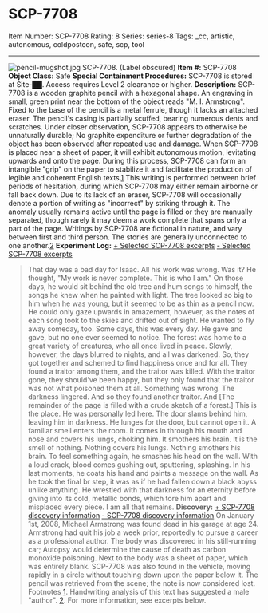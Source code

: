 # SCP-7708
Item Number: SCP-7708
Rating: 8
Series: series-8
Tags: _cc, artistic, autonomous, coldpostcon, safe, scp, tool

---

![pencil-mugshot.jpg](https://scp-wiki.wdfiles.com/local--files/scp-7708/pencil-mugshot.jpg)
SCP-7708. (Label obscured)
**Item #:** SCP-7708
**Object Class:** Safe
**Special Containment Procedures:** SCP-7708 is stored at Site-██. Access requires Level 2 clearance or higher.
**Description:** SCP-7708 is a wooden graphite pencil with a hexagonal shape. An engraving in small, green print near the bottom of the object reads "M. I. Armstrong". Fixed to the base of the pencil is a metal ferrule, though it lacks an attached eraser.
The pencil's casing is partially scuffed, bearing numerous dents and scratches. Under closer observation, SCP-7708 appears to otherwise be unnaturally durable; No graphite expenditure or further degradation of the object has been observed after repeated use and damage.
When SCP-7708 is placed near a sheet of paper, it will exhibit autonomous motion, levitating upwards and onto the page. During this process, SCP-7708 can form an intangible "grip" on the paper to stabilize it and facilitate the production of legible and coherent English texts.[1](javascript:;) This writing is performed between brief periods of hesitation, during which SCP-7708 may either remain airborne or fall back down.
Due to its lack of an eraser, SCP-7708 will occasionally denote a portion of writing as "incorrect" by striking through it. The anomaly usually remains active until the page is filled or they are manually separated, though rarely it may deem a work complete that spans only a part of the page.
Writings by SCP-7708 are fictional in nature, and vary between first and third person. The stories are generally unconnected to one another.[2](javascript:;)
**Experiment Log:**
[\+ Selected SCP-7708 excerpts](javascript:;)
[\- Selected SCP-7708 excerpts](javascript:;)
> That day was a bad day for Isaac. All his work was wrong. Was it? He thought, "My work is never complete. This is who I am."
> On those days, he would sit behind the old tree and hum songs to himself, the songs he knew when he painted with light. The tree looked so big to him when he was young, but it seemed to be as thin as a pencil now. He could only gaze upwards in amazement, however, as the notes of each song took to the skies and drifted out of sight. He wanted to fly away someday, too.
> Some days, this was every day. He gave and gave, but no one ever seemed to notice.
> The forest was home to a great variety of creatures, who all once lived in peace. Slowly, however, the days blurred to nights, and all was darkened. So, they got together and schemed to find happiness once and for all. They found a traitor among them, and the traitor was killed.
> With the traitor gone, they should've been happy, but they only found that the traitor was not what poisoned them at all. Something was wrong. The darkness lingered. And so they found another traitor. And
> [The remainder of the page is filled with a crude sketch of a forest.]
> This is the place. He was personally led here.
> The door slams behind him, leaving him in darkness. He lunges for the door, but cannot open it. A familiar smell enters the room. It comes in through his mouth and nose and covers his lungs, choking him. It smothers his brain. It is the smell of nothing. Nothing covers his lungs. Nothing smothers his brain.
> To feel something again, he smashes his head on the wall. With a loud crack, blood comes gushing out, sputtering, splashing. In his last moments, he coats his hand and paints a message on the wall.
> As he took the final br step, it was as if he had fallen down a black abyss unlike anything. He wrestled with that darkness for an eternity before giving into its cold, metallic bonds, which tore him apart and misplaced every piece. I am all that remains.
**Discovery:**
[\+ SCP-7708 discovery information](javascript:;)
[\- SCP-7708 discovery information](javascript:;)
On January 1st, 2008, Michael Armstrong was found dead in his garage at age 24. Armstrong had quit his job a week prior, reportedly to pursue a career as a professional author. The body was discovered in his still-running car; Autopsy would determine the cause of death as carbon monoxide poisoning. Next to the body was a sheet of paper, which was entirely blank.
SCP-7708 was also found in the vehicle, moving rapidly in a circle without touching down upon the paper below it. The pencil was retrieved from the scene; the note is now considered lost.
Footnotes
[1](javascript:;). Handwriting analysis of this text has suggested a male "author".
[2](javascript:;). For more information, see excerpts below.